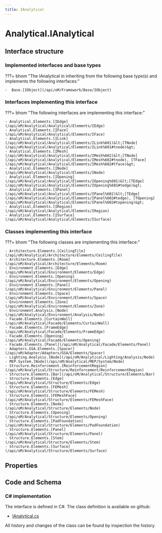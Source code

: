 ```yaml
---
title: IAnalytical
---
```


# Analytical.IAnalytical



## Interface structure

### Implemented interfaces and base types

???+ bhom "The IAnalytical in inheriting from the following base type(s) and implements the following interfaces:"

    -  Base.[IObject](/api/oM/Framework/Base/IObject)


### Interfaces implementing this interface

???+ bhom "The following interfaces are implementing this interface:"

    - Analytical.Elements.[IEdge](/api/oM/Analytical/Analytical/Elements/IEdge)
    - Analytical.Elements.[IFace](/api/oM/Analytical/Analytical/Elements/IFace)
    - Analytical.Elements.[ILink](/api/oM/Analytical/Analytical/Elements/ILink%601)&lt;[TNode](/api/oM/Analytical/Analytical/Elements/ILink%601#tnode)&gt;
    - Analytical.Elements.[IMesh](/api/oM/Analytical/Analytical/Elements/IMesh%602)&lt;[TNode](/api/oM/Analytical/Analytical/Elements/IMesh%602#tnode), [TFace](/api/oM/Analytical/Analytical/Elements/IMesh%602#tface)&gt;
    - Analytical.Elements.[INode](/api/oM/Analytical/Analytical/Elements/INode)
    - Analytical.Elements.[IOpening](/api/oM/Analytical/Analytical/Elements/IOpening%601)&lt;[TEdge](/api/oM/Analytical/Analytical/Elements/IOpening%601#tedge)&gt;
    - Analytical.Elements.[IPanel](/api/oM/Analytical/Analytical/Elements/IPanel%602)&lt;[TEdge](/api/oM/Analytical/Analytical/Elements/IPanel%602#tedge), [TOpening](/api/oM/Analytical/Analytical/Elements/IPanel%602#topening)&gt;
    - Analytical.Elements.[IRegion](/api/oM/Analytical/Analytical/Elements/IRegion)
    - Analytical.Elements.[ISurface](/api/oM/Analytical/Analytical/Elements/ISurface)


### Classes implementing this interface

???+ bhom "The following classes are implementing this interface:"

    - Architecture.Elements.[CeilingTile](/api/oM/Analytical/Architecture/Elements/CeilingTile)
    - Architecture.Elements.[Room](/api/oM/Analytical/Architecture/Elements/Room)
    - Environment.Elements.[Edge](/api/oM/Analytical/Environment/Elements/Edge)
    - Environment.Elements.[Opening](/api/oM/Analytical/Environment/Elements/Opening)
    - Environment.Elements.[Panel](/api/oM/Analytical/Environment/Elements/Panel)
    - Environment.Elements.[Space](/api/oM/Analytical/Environment/Elements/Space)
    - Environment.Elements.[Zone](/api/oM/Analytical/Environment/Elements/Zone)
    - Environment.Analysis.[Node](/api/oM/Analytical/Environment/Analysis/Node)
    - Facade.Elements.[CurtainWall](/api/oM/Analytical/Facade/Elements/CurtainWall)
    - Facade.Elements.[FrameEdge](/api/oM/Analytical/Facade/Elements/FrameEdge)
    - Facade.Elements.[Opening](/api/oM/Analytical/Facade/Elements/Opening)
    - Facade.Elements.[Panel](/api/oM/Analytical/Facade/Elements/Panel)
    - Adapters.GSA.Elements.[Spacer](/api/oM/Adapter/Adapters/GSA/Elements/Spacer)
    - Lighting.Analysis.[Node](/api/oM/Analytical/Lighting/Analysis/Node)
    - MEP.System.[Node](/api/oM/Analytical/MEP/System/Node)
    - Structure.Reinforcement.[ReinforcementRegion](/api/oM/Analytical/Structure/Reinforcement/ReinforcementRegion)
    - Structure.Elements.[Bar](/api/oM/Analytical/Structure/Elements/Bar)
    - Structure.Elements.[Edge](/api/oM/Analytical/Structure/Elements/Edge)
    - Structure.Elements.[FEMesh](/api/oM/Analytical/Structure/Elements/FEMesh)
    - Structure.Elements.[FEMeshFace](/api/oM/Analytical/Structure/Elements/FEMeshFace)
    - Structure.Elements.[Node](/api/oM/Analytical/Structure/Elements/Node)
    - Structure.Elements.[Opening](/api/oM/Analytical/Structure/Elements/Opening)
    - Structure.Elements.[PadFoundation](/api/oM/Analytical/Structure/Elements/PadFoundation)
    - Structure.Elements.[Panel](/api/oM/Analytical/Structure/Elements/Panel)
    - Structure.Elements.[Stem](/api/oM/Analytical/Structure/Elements/Stem)
    - Structure.Elements.[Surface](/api/oM/Analytical/Structure/Elements/Surface)


## Properties

## Code and Schema

### C# implementation

The interface is defined in C#. The class definition is available on github:

- [IAnalytical.cs](https://github.com/BHoM/BHoM/blob/develop/Analytical_oM/IAnalytical.cs)

All history and changes of the class can be found by inspection the history.
